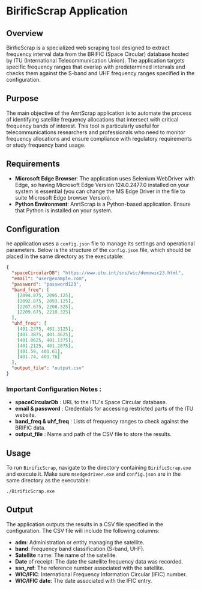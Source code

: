 # BirificScrap Application

## Overview
BirificScrap is a specialized web scraping tool designed to extract frequency interval data from the BRIFIC (Space Circular) database hosted by ITU (International Telecommunication Union). The application targets specific frequency ranges that overlap with predetermined intervals and checks them against the S-band and UHF frequency ranges specified in the configuration.

## Purpose
The main objective of the AnrtScrap application is to automate the process of identifying satellite frequency allocations that intersect with critical frequency bands of interest. This tool is particularly useful for telecommunications researchers and professionals who need to monitor frequency allocations and ensure compliance with regulatory requirements or study frequency band usage.

## Requirements
- **Microsoft Edge Browser**: The application uses Selenium WebDriver with Edge, so having Microsoft Edge Version 124.0.2477.0 installed on your system is essential (you can change the MS Edge Driver in the file to suite Microsoft Edge browser Version).
- **Python Environment**: AnrtScrap is a Python-based application. Ensure that Python is installed on your system.

## Configuration
he application uses a `config.json` file to manage its settings and operational parameters. Below is the structure of the `config.json` file, which should be placed in the same directory as the executable:

```json
{
  "spaceCircularDB": "https://www.itu.int/sns/wic/demowic23.html",
  "email": "user@example.com",
  "password": "password123",
  "band_freq": [
    [2094.875, 2095.125],
    [2092.875, 2093.125],
    [2207.675, 2208.325],
    [2209.675, 2210.325]
  ],
  "uhf_freq": [
    [401.2375, 401.3125],
    [401.3875, 401.4625],
    [401.0625, 401.1375],
    [401.2125, 401.2875],
    [401.59, 401.61],
    [401.74, 401.76]
  ],
  "output_file": "output.csv"
}
```

### Important Configuration Notes :
- **spaceCircularDb** : URL to the ITU's Space Circular database.
- **email & password** : Credentials for accessing restricted parts of the ITU website.
- **band_freq & uhf_freq** : Lists of frequency ranges to check against the BRIFIC data.
- **output_file** : Name and path of the CSV file to store the results.

## Usage 

To run `BirificScrap`, navigate to the directory containing `BirificScrap.exe` and execute it. Make sure `msedgedriver.exe` and `config.json` are in the same directory as the executable:
```
./BirificScrap.exe
```

## Output
The application outputs the results in a CSV file specified in the configuration. The CSV file will include the following columns:

- **adm**: Administration or entity managing the satellite.
- **band**: Frequency band classification (S-band, UHF).
- **Satellite** name: The name of the satellite.
- **Date** of receipt: The date the satellite frequency data was recorded.
- **ssn_ref**: The reference number associated with the satellite.
- **WIC/IFIC**: International Frequency Information Circular (IFIC) number.
- **WIC/IFIC date**: The date associated with the IFIC entry.


